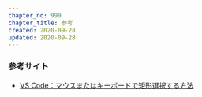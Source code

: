 ```yaml
---
chapter_no: 999
chapter_title: 参考
created: 2020-09-28
updated: 2020-09-28
---
```

### 参考サイト
- [VS Code：マウスまたはキーボードで矩形選択する方法](https://motamemo.com/vscode/vscode-tips/rectangle-selection/)